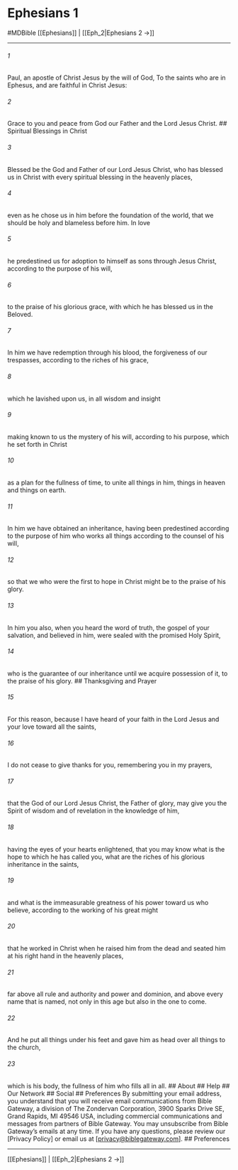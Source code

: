 # Ephesians 1
#MDBible
[[Ephesians]] | [[Eph_2|Ephesians 2 →]]

***






###### 1 


Paul, an apostle of Christ Jesus by the will of God, To the saints who are in Ephesus, and are faithful in Christ Jesus: 





###### 2 


Grace to you and peace from God our Father and the Lord Jesus Christ. ## Spiritual Blessings in Christ 





###### 3 


Blessed be the God and Father of our Lord Jesus Christ, who has blessed us in Christ with every spiritual blessing in the heavenly places, 





###### 4 


even as he chose us in him before the foundation of the world, that we should be holy and blameless before him. In love 





###### 5 


he predestined us for adoption to himself as sons through Jesus Christ, according to the purpose of his will, 





###### 6 


to the praise of his glorious grace, with which he has blessed us in the Beloved. 





###### 7 


In him we have redemption through his blood, the forgiveness of our trespasses, according to the riches of his grace, 





###### 8 


which he lavished upon us, in all wisdom and insight 





###### 9 


making known to us the mystery of his will, according to his purpose, which he set forth in Christ 





###### 10 


as a plan for the fullness of time, to unite all things in him, things in heaven and things on earth. 





###### 11 


In him we have obtained an inheritance, having been predestined according to the purpose of him who works all things according to the counsel of his will, 





###### 12 


so that we who were the first to hope in Christ might be to the praise of his glory. 





###### 13 


In him you also, when you heard the word of truth, the gospel of your salvation, and believed in him, were sealed with the promised Holy Spirit, 





###### 14 


who is the guarantee of our inheritance until we acquire possession of it, to the praise of his glory. ## Thanksgiving and Prayer 





###### 15 


For this reason, because I have heard of your faith in the Lord Jesus and your love toward all the saints, 





###### 16 


I do not cease to give thanks for you, remembering you in my prayers, 





###### 17 


that the God of our Lord Jesus Christ, the Father of glory, may give you the Spirit of wisdom and of revelation in the knowledge of him, 





###### 18 


having the eyes of your hearts enlightened, that you may know what is the hope to which he has called you, what are the riches of his glorious inheritance in the saints, 





###### 19 


and what is the immeasurable greatness of his power toward us who believe, according to the working of his great might 





###### 20 


that he worked in Christ when he raised him from the dead and seated him at his right hand in the heavenly places, 





###### 21 


far above all rule and authority and power and dominion, and above every name that is named, not only in this age but also in the one to come. 





###### 22 


And he put all things under his feet and gave him as head over all things to the church, 





###### 23 


which is his body, the fullness of him who fills all in all. ## About ## Help ## Our Network ## Social ## Preferences By submitting your email address, you understand that you will receive email communications from Bible Gateway, a division of The Zondervan Corporation, 3900 Sparks Drive SE, Grand Rapids, MI 49546 USA, including commercial communications and messages from partners of Bible Gateway. You may unsubscribe from Bible Gateway&rsquo;s emails at any time. If you have any questions, please review our [Privacy Policy] or email us at [privacy@biblegateway.com]. ## Preferences

***

[[Ephesians]] | [[Eph_2|Ephesians 2 →]]
